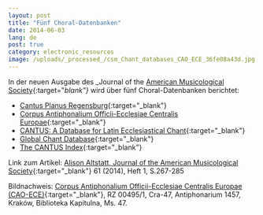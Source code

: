 ```yaml
---
layout: post
title: "Fünf Choral-Datenbanken"
date: 2014-06-03
lang: de
post: true
category: electronic_resources
image: /uploads/_processed_/csm_Chant_databases_CAO_ECE_36fe08a43d.jpg
---
```



In der neuen Ausgabe des _Journal of the [American Musicological Society](http://www.ams-net.org/){:target="_blank"}_ wird über fünf Choral-Datenbanken berichtet:

- [Cantus Planus Regensburg](http://www.uni-regensburg.de.proxy.ub.uni-frankfurt.de/Fakultaeten/phil_Fak_I/Musikwissenschaft/cantus/){:target="_blank"}
- [Corpus Antiphonalium Officii-Ecclesiae Centralis Europae](http://www.zti.hu/earlymusic/cao-ece/cao-ece.html){:target="_blank"}
- [CANTUS: A Database for Latin Ecclesiastical Chant](http://www.cantusdatabase.org/){:target="_blank"}
- [Global Chant Database](http://www.globalchant.org/){:target="_blank"}
- [The CANTUS Index](http://cantusindex.org/){:target="_blank"}

Link zum Artikel: [Alison Altstatt, Journal of the American Musicological Society](http://www.jstor.org/stable/10.1525/jams.2014.67.1.267){:target="_blank"} 61 (2014), Heft 1, S.267-285

Bildnachweis: [Corpus Antiphonalium Officii-Ecclesiae Centralis Europae (CAO-ECE)](http://earlymusic.zti.hu/cao-ece/cao-ece.html){:target="_blank"}, RZ 00495/1, Cra-47, Antiphonarium 1457, Kraków, Biblioteka Kapitulna, Ms. 47.